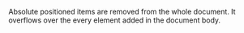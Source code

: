 Absolute positioned items are removed from the whole document. It overflows over the every element added in the document body.
